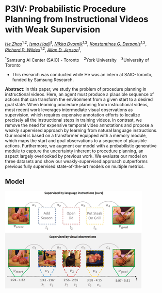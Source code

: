 # P3IV: Probabilistic Procedure Planning from Instructional Videos with Weak Supervision

*[He Zhao](https://joehezhao.github.io/)*<sup>1,2</sup>, 
*[Isma Hadji](http://www.cse.yorku.ca/~hadjisma/)*<sup>1</sup>, 
*[Nikita Dvornik](https://thoth.inrialpes.fr/people/mdvornik/)*<sup>1,3</sup>, 
*[Konstantinos G. Derpanis](https://www.cs.ryerson.ca/kosta/)*<sup>1,2</sup>, 
*[Richard P. Wildes](http://www.cse.yorku.ca/~wildes/)*<sup>1,2</sup>, 
*[Allan D. Jepson](https://www.cs.toronto.edu/~jepson/)*<sup>1</sup>,

<sup>1</sup>Samsung AI Center (SAIC) - Toronto &nbsp;&nbsp;
<sup>2</sup>York University &nbsp;&nbsp;
<sup>3</sup>University of Toronto &nbsp;&nbsp;
* This research was conducted while He was an intern at SAIC-Toronto, funded by Samsung Research.

**Abstract**: In this paper, we study the problem of procedure planning in instructional videos. Here, an agent must produce a plausible sequence of actions that can transform the environment from a given start to a desired goal state. When learning procedure planning from instructional videos, most recent work leverages intermediate visual observations as supervision, which requires expensive annotation efforts to localize precisely all the instructional steps in training videos. In contrast, we remove the need for expensive temporal video annotations and propose a weakly supervised approach by learning from natural language instructions. Our model is based on a transformer equipped with a memory module, which maps the start and goal observations to a sequence of plausible actions. Furthermore, we augment our model with a probabilistic generative module to capture the uncertainty inherent to procedure planning, an aspect largely overlooked by previous work. We evaluate our model on three datasets and show our weakly-supervised approach outperforms previous fully supervised state-of-the-art models on multiple metrics.

## Model
<div>
<img src="img/cvpr_pic1.jpg" width=450px, align="center"></img>
</div}
